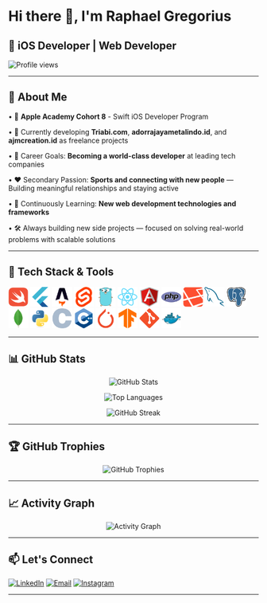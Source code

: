 # Hi there 👋, I'm Raphael Gregorius

## 🚀 iOS Developer | Web Developer

![Profile views](https://komarev.com/ghpvc/?username=Regieh&color=blue)

---

## 🚀 About Me

• 🍎 **Apple Academy Cohort 8** - Swift iOS Developer Program

• 🔨 Currently developing **Triabi.com**, **adorrajayametalindo.id**, and **ajmcreation.id** as freelance projects

• 🎯 Career Goals: **Becoming a world-class developer** at leading tech companies

• ❤️ Secondary Passion: **Sports and connecting with new people** — Building meaningful relationships and staying active

• 🧠 Continuously Learning: **New web development technologies and frameworks**

• 🛠️ Always building new side projects — focused on solving real-world problems with scalable solutions

---

## 🧰 Tech Stack & Tools

<!-- Your Complete Tech Stack (Most Recent First) -->
<p align="left">
<!-- Mobile Development -->
<img src="https://raw.githubusercontent.com/devicons/devicon/master/icons/swift/swift-original.svg" alt="swift" width="40" height="40"/>
<img src="https://raw.githubusercontent.com/devicons/devicon/master/icons/flutter/flutter-original.svg" alt="flutter" width="40" height="40"/>

<!-- Modern Frontend -->
<img src="https://raw.githubusercontent.com/devicons/devicon/master/icons/astro/astro-original.svg" alt="astro" width="40" height="40"/>
<img src="https://raw.githubusercontent.com/devicons/devicon/master/icons/svelte/svelte-original.svg" alt="svelte" width="40" height="40"/>

<!-- Backend & Systems -->
<img src="https://raw.githubusercontent.com/devicons/devicon/master/icons/go/go-original.svg" alt="golang" width="40" height="40"/>

<!-- Frontend Frameworks -->
<img src="https://raw.githubusercontent.com/devicons/devicon/master/icons/react/react-original.svg" alt="react" width="40" height="40"/>
<img src="https://raw.githubusercontent.com/devicons/devicon/master/icons/angularjs/angularjs-original.svg" alt="angular" width="40" height="40"/>

<!-- Backend Web -->
<img src="https://raw.githubusercontent.com/devicons/devicon/master/icons/php/php-original.svg" alt="php" width="40" height="40"/>
<img src="https://raw.githubusercontent.com/devicons/devicon/master/icons/laravel/laravel-plain.svg" alt="laravel" width="40" height="40"/>

<!-- Databases -->
<img src="https://raw.githubusercontent.com/devicons/devicon/master/icons/mysql/mysql-original.svg" alt="mysql" width="40" height="40"/>
<img src="https://raw.githubusercontent.com/devicons/devicon/master/icons/postgresql/postgresql-original.svg" alt="postgresql" width="40" height="40"/>
<img src="https://raw.githubusercontent.com/devicons/devicon/master/icons/mongodb/mongodb-original.svg" alt="mongodb" width="40" height="40"/>

<!-- Programming Languages -->
<img src="https://raw.githubusercontent.com/devicons/devicon/master/icons/python/python-original.svg" alt="python" width="40" height="40"/>
<img src="https://raw.githubusercontent.com/devicons/devicon/master/icons/c/c-original.svg" alt="c" width="40" height="40"/>
<img src="https://raw.githubusercontent.com/devicons/devicon/master/icons/cplusplus/cplusplus-original.svg" alt="cplusplus" width="40" height="40"/>

<!-- AI/ML -->
<img src="https://raw.githubusercontent.com/devicons/devicon/master/icons/pytorch/pytorch-original.svg" alt="pytorch" width="40" height="40"/>
<img src="https://raw.githubusercontent.com/devicons/devicon/master/icons/tensorflow/tensorflow-original.svg" alt="tensorflow" width="40" height="40"/>

<!-- Tools -->
<img src="https://raw.githubusercontent.com/devicons/devicon/master/icons/git/git-original.svg" alt="git" width="40" height="40"/>
<img src="https://raw.githubusercontent.com/devicons/devicon/master/icons/docker/docker-original.svg" alt="docker" width="40" height="40"/>
</p>

---

## 📊 GitHub Stats

<p align="center">
  <img src="https://github-readme-stats.vercel.app/api?username=Regieh&show_icons=true&theme=dark&hide_border=true" alt="GitHub Stats" />
</p>

<p align="center">
  <img src="https://github-readme-stats.vercel.app/api/top-langs/?username=Regieh&layout=compact&theme=dark&hide_border=true" alt="Top Languages" />
</p>

<p align="center">
  <img src="https://github-readme-streak-stats.herokuapp.com/?user=Regieh&theme=dark&hide_border=true" alt="GitHub Streak" />
</p>

---

## 🏆 GitHub Trophies

<p align="center">
  <img src="https://github-profile-trophy.vercel.app/?username=Regieh&theme=darkhub&no-frame=true&margin-w=15" alt="GitHub Trophies" />
</p>

---

## 📈 Activity Graph

<p align="center">
  <img src="https://github-readme-activity-graph.vercel.app/graph?username=Regieh&theme=react-dark&hide_border=true" alt="Activity Graph" />
</p>

---

## 📫 Let's Connect

<p align="left">
<a href="[[LINKEDIN_URL]](https://www.linkedin.com/in/raphaelgregorius/)" target="_blank"><img src="https://img.shields.io/badge/-LinkedIn-0077B5?style=for-the-badge&logo=linkedin&logoColor=white" alt="LinkedIn"/></a>
<!-- <a href="[TWITTER_URL]" target="_blank"><img src="https://img.shields.io/badge/-Twitter-1DA1F2?style=for-the-badge&logo=twitter&logoColor=white" alt="Twitter"/></a> -->
<a href="mailto:raphaelghakim@gmail.com"><img src="https://img.shields.io/badge/-Email-D14836?style=for-the-badge&logo=gmail&logoColor=white" alt="Email"/></a>
<!-- <a href="[PORTFOLIO_URL]" target="_blank"><img src="https://img.shields.io/badge/-Portfolio-000000?style=for-the-badge&logo=react&logoColor=white" alt="Portfolio"/></a> -->
<a href="[[INSTAGRAM_URL]](https://www.instagram.com/raphaelgregorius/)" target="_blank"><img src="https://img.shields.io/badge/-Instagram-E4405F?style=for-the-badge&logo=instagram&logoColor=white" alt="Instagram"/></a>
</p>

---
